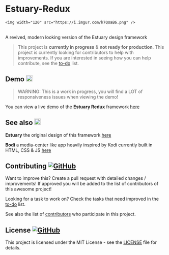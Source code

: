 # Estuary-Redux


<p align="center">

    <img width="120" src="https://i.imgur.com/k7QUaB6.png" />
  <br>
A revived, modern looking version of the Estuary design framework
</p>






> This project is <b>currently in progress</b> &  <b>not ready for production</b>. This project is currently looking for contributors to help with improvements. If you are interested in seeing how you can help contribute, see the [to-do](.github/to-do.md) list.
  
  

  
## Demo <img height="20px" src="https://user-images.githubusercontent.com/86180097/196882869-d38fe649-8e33-44fe-ae91-b1f9cd5f1c3e.png">

> WARNING: This is a work in progress, you will find a LOT of responsiveness issues when viewing the demo! 

You can view a live demo of the <b>Estuary Redux</b> framework [here](https://marketingpipeline.github.io/Estuary-Redux/demo) 

## See also <img height="20px" src="https://zefir.site/emojipedia-us.s3.dualstack.us-west-1.amazonaws.com/thumbs/120/lg/57/white-left-pointing-backhand-index_1f448.png">

<b>Estuary</b> the original design of this framework [here](https://github.com/MarketingPipeline/Estuary) 

<b>Bodi</b> a media-center like app heavily inspired by Kodi currently built in HTML, CSS & JS [here](https://github.com/MarketingPipeline/Bodi) 




## Contributing <a href="https://github.com/MarketingPipeline/Estuary-Redux/graphs/contributors"> ![GitHub](https://img.shields.io/github/contributors/MarketingPipeline/Estuary-Redux) </a>

Want to improve this? Create a pull request with detailed changes / improvements! If approved you will be added to the list of contributors of this awesome project!


Looking for a task to work on? Check the tasks that need improved in the [to-do](https://github.com/MarketingPipeline/Estuary-Redux/blob/main/to-do.md) list.


See also the list of
[contributors](https://github.com/MarketingPipeline/Estuary-Redux/graphs/contributors) who
participate in this project.




## License  <a href="LICENSE"> ![GitHub](https://img.shields.io/badge/License-MIT-aa8d2?logo=opensourceinitiative&logoColor=fff) </a>


This project is licensed under the MIT License - see the
[LICENSE](https://github.com/MarketingPipeline/Estuary-Redux/blob/main/LICENSE) file for
details.
